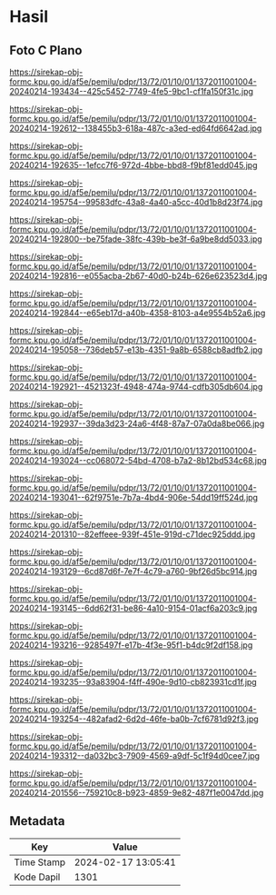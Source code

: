 # Hasil

## Foto C Plano

https://sirekap-obj-formc.kpu.go.id/af5e/pemilu/pdpr/13/72/01/10/01/1372011001004-20240214-193434--425c5452-7749-4fe5-9bc1-cf1fa150f31c.jpg

https://sirekap-obj-formc.kpu.go.id/af5e/pemilu/pdpr/13/72/01/10/01/1372011001004-20240214-192612--138455b3-618a-487c-a3ed-ed64fd6642ad.jpg

https://sirekap-obj-formc.kpu.go.id/af5e/pemilu/pdpr/13/72/01/10/01/1372011001004-20240214-192635--1efcc7f6-972d-4bbe-bbd8-f9bf81edd045.jpg

https://sirekap-obj-formc.kpu.go.id/af5e/pemilu/pdpr/13/72/01/10/01/1372011001004-20240214-195754--99583dfc-43a8-4a40-a5cc-40d1b8d23f74.jpg

https://sirekap-obj-formc.kpu.go.id/af5e/pemilu/pdpr/13/72/01/10/01/1372011001004-20240214-192800--be75fade-38fc-439b-be3f-6a9be8dd5033.jpg

https://sirekap-obj-formc.kpu.go.id/af5e/pemilu/pdpr/13/72/01/10/01/1372011001004-20240214-192816--e055acba-2b67-40d0-b24b-626e623523d4.jpg

https://sirekap-obj-formc.kpu.go.id/af5e/pemilu/pdpr/13/72/01/10/01/1372011001004-20240214-192844--e65eb17d-a40b-4358-8103-a4e9554b52a6.jpg

https://sirekap-obj-formc.kpu.go.id/af5e/pemilu/pdpr/13/72/01/10/01/1372011001004-20240214-195058--736deb57-e13b-4351-9a8b-6588cb8adfb2.jpg

https://sirekap-obj-formc.kpu.go.id/af5e/pemilu/pdpr/13/72/01/10/01/1372011001004-20240214-192921--4521323f-4948-474a-9744-cdfb305db604.jpg

https://sirekap-obj-formc.kpu.go.id/af5e/pemilu/pdpr/13/72/01/10/01/1372011001004-20240214-192937--39da3d23-24a6-4f48-87a7-07a0da8be066.jpg

https://sirekap-obj-formc.kpu.go.id/af5e/pemilu/pdpr/13/72/01/10/01/1372011001004-20240214-193024--cc068072-54bd-4708-b7a2-8b12bd534c68.jpg

https://sirekap-obj-formc.kpu.go.id/af5e/pemilu/pdpr/13/72/01/10/01/1372011001004-20240214-193041--62f9751e-7b7a-4bd4-906e-54dd19ff524d.jpg

https://sirekap-obj-formc.kpu.go.id/af5e/pemilu/pdpr/13/72/01/10/01/1372011001004-20240214-201310--82effeee-939f-451e-919d-c71dec925ddd.jpg

https://sirekap-obj-formc.kpu.go.id/af5e/pemilu/pdpr/13/72/01/10/01/1372011001004-20240214-193129--6cd87d6f-7e7f-4c79-a760-9bf26d5bc914.jpg

https://sirekap-obj-formc.kpu.go.id/af5e/pemilu/pdpr/13/72/01/10/01/1372011001004-20240214-193145--6dd62f31-be86-4a10-9154-01acf6a203c9.jpg

https://sirekap-obj-formc.kpu.go.id/af5e/pemilu/pdpr/13/72/01/10/01/1372011001004-20240214-193216--9285497f-e17b-4f3e-95f1-b4dc9f2df158.jpg

https://sirekap-obj-formc.kpu.go.id/af5e/pemilu/pdpr/13/72/01/10/01/1372011001004-20240214-193235--93a83904-f4ff-490e-9d10-cb823931cd1f.jpg

https://sirekap-obj-formc.kpu.go.id/af5e/pemilu/pdpr/13/72/01/10/01/1372011001004-20240214-193254--482afad2-6d2d-46fe-ba0b-7cf6781d92f3.jpg

https://sirekap-obj-formc.kpu.go.id/af5e/pemilu/pdpr/13/72/01/10/01/1372011001004-20240214-193312--da032bc3-7909-4569-a9df-5c1f94d0cee7.jpg

https://sirekap-obj-formc.kpu.go.id/af5e/pemilu/pdpr/13/72/01/10/01/1372011001004-20240214-201556--759210c8-b923-4859-9e82-487f1e0047dd.jpg


## Metadata

| Key        | Value               |
| ---------- | ------------------- |
| Time Stamp | 2024-02-17 13:05:41 |
| Kode Dapil | 1301                |



